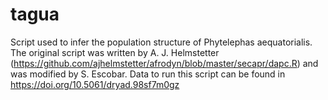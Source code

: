 # tagua
Script used to infer the population structure of Phytelephas aequatorialis. The original script was written by A. J. Helmstetter (https://github.com/ajhelmstetter/afrodyn/blob/master/secapr/dapc.R) and was modified by S. Escobar.
Data to run this script can be found in https://doi.org/10.5061/dryad.98sf7m0gz
